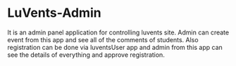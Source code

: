 # LuVents-Admin
It is an admin panel application for controlling luvents site. Admin can create event from this app and see all of the comments of students. Also registration can be done via luventsUser app and admin from this app can see the details of everything and approve registration.
